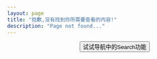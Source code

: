 ```yaml
---
layout: page
title: "抱歉,没有找到你所需要查看的内容!"
description: "Page not found..."
---  
```


<center>
<button type="button" class="btn btn-success">试试导航中的Search功能</button>
</center>

